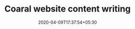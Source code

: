 ---
title: "Coaral website content writing"
image: /images/clients/logo-coarel.png
tags: ["content"]
description: "https://drive.google.com/open?id=1_Wnkl6NGz7HYvMTiI1mi8osfBIkvdtJc"
date: 2020-04-09T17:37:54+05:30
draft: false
---